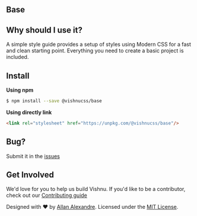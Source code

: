 <h2>Base</h2>

## Why should I use it?

A simple style guide provides a setup of styles using Modern CSS for a fast and clean starting point. Everything you need to create a basic project is included.

## Install

**Using npm**

```sh
$ npm install --save @vishnucss/base
```

**Using directly link**

```html
<link rel="stylesheet" href="https://unpkg.com/@vishnucss/base"/>
```

## Bug?

Submit it in the [issues](https://github.com/vishnucss/vishnu/issues)

## Get Involved

We'd love for you to help us build Vishnu. If you'd like to be a contributor, check out our <a href="https://github.com/vishnucss/vishnucss/blob/master/.github/CONTRIBUTING.md" target="_blank">Contributing guide</a>

<p>Designed with ♥ by <a target="_blank" href="http://alexandesigner.com.br" title="Allan Alexandre">Allan Alexandre</a>. Licensed under the <a target="_blank" href="https://github.com/vishnucss/vishnu#license" title="MIT License">MIT License</a>.</p>